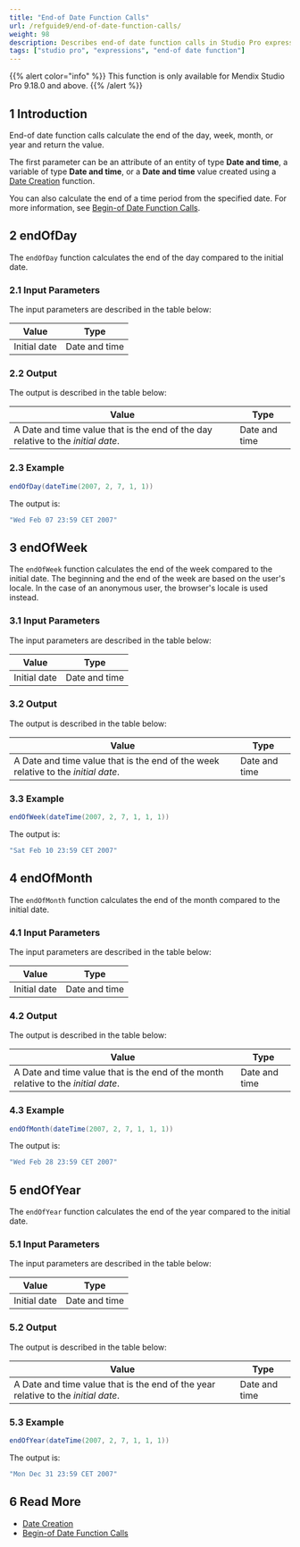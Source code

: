 ```yaml
---
title: "End-of Date Function Calls"
url: /refguide9/end-of-date-function-calls/
weight: 98
description: Describes end-of date function calls in Studio Pro expressions.
tags: ["studio pro", "expressions", "end-of date function"]
---
```


{{% alert color="info" %}}
This function is only available for Mendix Studio Pro 9.18.0 and above. 
{{% /alert %}}

## 1 Introduction

End-of date function calls calculate the end of the day, week, month, or year and return the value.

The first parameter can be an attribute of an entity of type **Date and time**, a variable of type **Date and time**, or a **Date and time** value created using a [Date Creation](/refguide9/date-creation/) function.

You can also calculate the end of a time period from the specified date. For more information, see [Begin-of Date Function Calls](/refguide9/begin-of-date-function-calls/).

## 2 endOfDay

The `endOfDay` function calculates the end of the day compared to the initial date.

### 2.1 Input Parameters

The input parameters are described in the table below:

| Value                                  | Type          |
| -------------------------------------- | ------------- |
| Initial date                           | Date and time |

### 2.2 Output

The output is described in the table below:

| Value                                                        | Type          |
| ------------------------------------------------------------ | ------------- |
| A Date and time value that is the end of the day relative to the *initial date*. | Date and time |

### 2.3 Example

```java {linenos=false}
endOfDay(dateTime(2007, 2, 7, 1, 1))
```

The output is:

```java {linenos=false}
"Wed Feb 07 23:59 CET 2007"
```

## 3 endOfWeek

The `endOfWeek` function calculates the end of the week compared to the initial date. The beginning and the end of the week are based on the user's locale. In the case of an anonymous user, the browser's locale is used instead.

### 3.1 Input Parameters

The input parameters are described in the table below:

| Value                                  | Type          |
| -------------------------------------- | ------------- |
| Initial date                           | Date and time |

### 3.2 Output

The output is described in the table below:

| Value                                                        | Type          |
| ------------------------------------------------------------ | ------------- |
| A Date and time value that is the end of the week relative to the *initial date*. | Date and time |

### 3.3 Example

```java {linenos=false}
endOfWeek(dateTime(2007, 2, 7, 1, 1, 1))
```

The output is:

```java {linenos=false}
"Sat Feb 10 23:59 CET 2007"
```

## 4 endOfMonth

The `endOfMonth` function calculates the end of the month compared to the initial date.

### 4.1 Input Parameters

The input parameters are described in the table below:

| Value                                  | Type          |
| -------------------------------------- | ------------- |
| Initial date                           | Date and time |

### 4.2 Output

The output is described in the table below:

| Value                                                        | Type          |
| ------------------------------------------------------------ | ------------- |
| A Date and time value that is the end of the month relative to the *initial date*. | Date and time |

### 4.3 Example

```java {linenos=false}
endOfMonth(dateTime(2007, 2, 7, 1, 1, 1))
```

The output is:

```java {linenos=false}
"Wed Feb 28 23:59 CET 2007"
```

## 5 endOfYear

The `endOfYear` function calculates the end of the year compared to the initial date.

### 5.1 Input Parameters

The input parameters are described in the table below:

| Value                                  | Type          |
| -------------------------------------- | ------------- |
| Initial date                           | Date and time |

### 5.2 Output

The output is described in the table below:

| Value                                                        | Type          |
| ------------------------------------------------------------ | ------------- |
| A Date and time value that is the end of the year relative to the *initial date*. | Date and time |

### 5.3 Example

```java {linenos=false}
endOfYear(dateTime(2007, 2, 7, 1, 1, 1))
```

The output is:

```java {linenos=false}
"Mon Dec 31 23:59 CET 2007"
```

## 6 Read More

* [Date Creation](/refguide9/date-creation/)
* [Begin-of Date Function Calls](/refguide9/begin-of-date-function-calls/)
